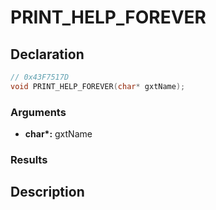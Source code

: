 # PRINT_HELP_FOREVER

## Declaration
```cpp
// 0x43F7517D
void PRINT_HELP_FOREVER(char* gxtName);
```

### Arguments
- **char\*:** gxtName

### Results

## Description
